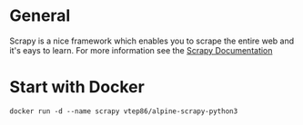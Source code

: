 # General

Scrapy is a nice framework which enables you to scrape the entire web and it's eays to learn. For more information see the [Scrapy Documentation](https://doc.scrapy.org/en/latest/index.html)

# Start with Docker

```
docker run -d --name scrapy vtep86/alpine-scrapy-python3
```
